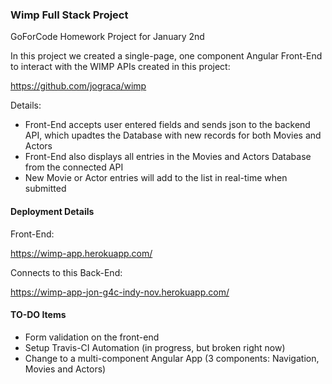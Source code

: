 ### Wimp Full Stack Project

GoForCode Homework Project for January 2nd

In this project we created a single-page, one component Angular Front-End to interact with the WIMP APIs created in this project:

https://github.com/jograca/wimp

Details: 

* Front-End accepts user entered fields and sends json to the backend API, which upadtes the Database with new records for both Movies and Actors
* Front-End also displays all entries in the Movies and Actors Database from the connected API
* New Movie or Actor entries will add to the list in real-time when submitted

#### Deployment Details

Front-End:

https://wimp-app.herokuapp.com/

Connects to this Back-End:

https://wimp-app-jon-g4c-indy-nov.herokuapp.com/

#### TO-DO Items

* Form validation on the front-end
* Setup Travis-CI Automation (in progress, but broken right now)
* Change to a multi-component Angular App (3 components: Navigation, Movies and Actors)
